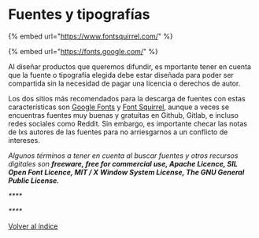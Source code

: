 # Fuentes y tipografías

{% embed url="https://www.fontsquirrel.com/" %}

{% embed url="https://fonts.google.com/" %}

Al diseñar productos que queremos difundir, es mportante tener en cuenta que la fuente o tipografía elegida debe estar diseñada para poder ser compartida sin la necesidad de pagar una licencia o derechos de autor.

Los dos sitios más recomendados para la descarga de fuentes con estas características son [Google Fonts](https://fonts.google.com/) y [Font Squirrel](https://www.fontsquirrel.com/), aunque a veces se encuentras fuentes muy buenas y gratuitas en Github, Gitlab, e incluso redes sociales como Reddit. Sin embargo, es importante checar las notas de lxs autores de las fuentes para no arriesgarnos a un conflicto de intereses.

_Algunos términos a tener en cuenta al buscar fuentes y otros recursos digitales son **freeware, free for commercial use, Apache Licence, SIL Open Font Licence, MIT / X Window System License, The GNU General Public License.**_

_****_

_****_

[Volver al índice](../introduccion/contenidos.md)
